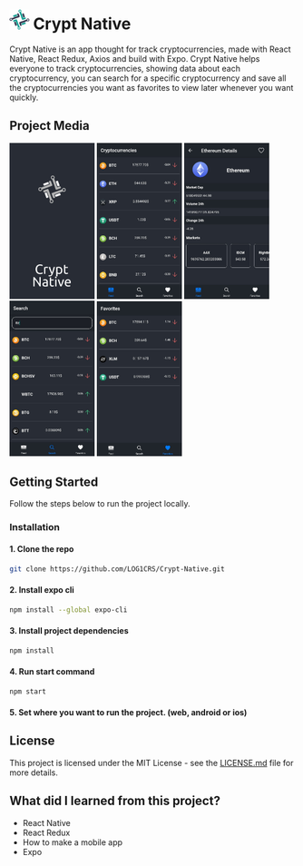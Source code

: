 <h1> <img src="https://github.com/LOG1CRS/Crypt-Native/blob/main/src/assets/static/favicon.png" width="35px"> Crypt Native </h1>

Crypt Native is an app thought for track cryptocurrencies, made with React Native, React Redux, Axios and build with Expo.
Crypt Native helps everyone to track cryptocurrencies, showing data about each cryptocurrency, you can search for a specific cryptocurrency and save all the cryptocurrencies you want as favorites to view later whenever you want quickly.

## Project Media

<div style="display: flex, width: 100%">
  <img src="https://github.com/LOG1CRS/Crypt-Native/blob/main/src/assets/static/example-1.jpg" width="150px">
  <img src="https://github.com/LOG1CRS/Crypt-Native/blob/main/src/assets/static/example-2.jpg" width="150px">
  <img src="https://github.com/LOG1CRS/Crypt-Native/blob/main/src/assets/static/example-3.jpg" width="150px">
  <img src="https://github.com/LOG1CRS/Crypt-Native/blob/main/src/assets/static/example-4.jpg" width="150px">
  <img src="https://github.com/LOG1CRS/Crypt-Native/blob/main/src/assets/static/example-5.jpg" width="150px">
</div>


## Getting Started

Follow the steps below to run the project locally.

### Installation

#### 1. Clone the repo
```sh
git clone https://github.com/LOG1CRS/Crypt-Native.git
```
#### 2. Install expo cli
```sh
npm install --global expo-cli
```
#### 3. Install project dependencies
```sh
npm install
```
#### 4. Run start command
```sh
npm start
```
#### 5. Set where you want to run the project. (web, android or ios)

## License

This project is licensed under the MIT License - see the [LICENSE.md](https://github.com/LOG1CRS/Crypt-Native/blob/main/LICENSE) file for more details.

## What did I learned from this project?

* React Native
* React Redux
* How to make a mobile app
* Expo
